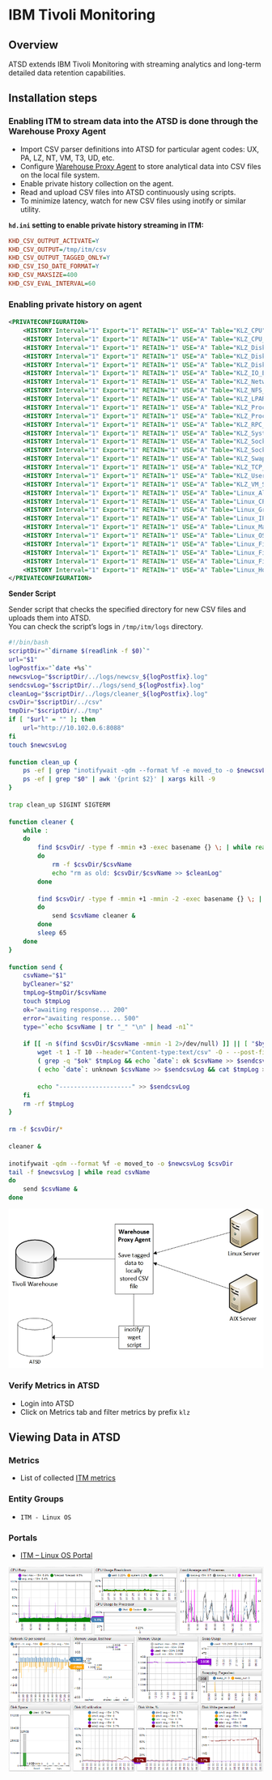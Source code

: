 # IBM Tivoli Monitoring

## Overview
ATSD extends IBM Tivoli Monitoring with streaming analytics and
long-term detailed data retention capabilities.

## Installation steps

### Enabling ITM to stream data into the ATSD is done through the Warehouse Proxy Agent

- Import CSV parser definitions into ATSD for particular agent codes: UX, PA, LZ, NT, VM, T3, UD, etc.
- Configure [Warehouse Proxy Agent](http://www-01.ibm.com/support/knowledgecenter/SSATHD_7.7.0/com.ibm.itm.doc_6.3fp2/adminuse/history_analytics_scenarios.htm "WPA") to store analytical data into CSV files on the local file system.
- Enable private history collection on the agent.
- Read and upload CSV files into ATSD continuously using scripts.
- To minimize latency, watch for new CSV files using inotify or similar utility.

**`hd.ini` setting to enable private history streaming in ITM:**

```ini
KHD_CSV_OUTPUT_ACTIVATE=Y
KHD_CSV_OUTPUT=/tmp/itm/csv
KHD_CSV_OUTPUT_TAGGED_ONLY=Y
KHD_CSV_ISO_DATE_FORMAT=Y
KHD_CSV_MAXSIZE=400
KHD_CSV_EVAL_INTERVAL=60
```

### Enabling private history on agent
```xml
<PRIVATECONFIGURATION>
    <HISTORY Interval="1" Export="1" RETAIN="1" USE="A" Table="KLZ_CPU"></HISTORY>
    <HISTORY Interval="1" Export="1" RETAIN="1" USE="A" Table="KLZ_CPU_Averages"></HISTORY>
    <HISTORY Interval="1" Export="1" RETAIN="1" USE="A" Table="KLZ_Disk"></HISTORY>
    <HISTORY Interval="1" Export="1" RETAIN="1" USE="A" Table="KLZ_Disk_IO"></HISTORY>
    <HISTORY Interval="1" Export="1" RETAIN="1" USE="A" Table="KLZ_Disk_Usage_Trends"></HISTORY>
    <HISTORY Interval="1" Export="1" RETAIN="1" USE="A" Table="KLZ_IO_Ext"></HISTORY>
    <HISTORY Interval="1" Export="1" RETAIN="1" USE="A" Table="KLZ_Network"></HISTORY>
    <HISTORY Interval="1" Export="1" RETAIN="1" USE="A" Table="KLZ_NFS_Statistics"></HISTORY>
    <HISTORY Interval="1" Export="1" RETAIN="1" USE="A" Table="KLZ_LPAR"></HISTORY>
    <HISTORY Interval="1" Export="1" RETAIN="1" USE="A" Table="KLZ_Process"></HISTORY>
    <HISTORY Interval="1" Export="1" RETAIN="1" USE="A" Table="KLZ_Process_User_Info"></HISTORY>
    <HISTORY Interval="1" Export="1" RETAIN="1" USE="A" Table="KLZ_RPC_Statistics"></HISTORY>
    <HISTORY Interval="1" Export="1" RETAIN="1" USE="A" Table="KLZ_System_Statistics"></HISTORY>
    <HISTORY Interval="1" Export="1" RETAIN="1" USE="A" Table="KLZ_Sockets_Detail"></HISTORY>
    <HISTORY Interval="1" Export="1" RETAIN="1" USE="A" Table="KLZ_Sockets_Status"></HISTORY>
    <HISTORY Interval="1" Export="1" RETAIN="1" USE="A" Table="KLZ_Swap_Rate"></HISTORY>
    <HISTORY Interval="1" Export="1" RETAIN="1" USE="A" Table="KLZ_TCP_Statistics"></HISTORY>
    <HISTORY Interval="1" Export="1" RETAIN="1" USE="A" Table="KLZ_User_Login"></HISTORY>
    <HISTORY Interval="1" Export="1" RETAIN="1" USE="A" Table="KLZ_VM_Stats"></HISTORY>
    <HISTORY Interval="1" Export="1" RETAIN="1" USE="A" Table="Linux_All_Users"></HISTORY>
    <HISTORY Interval="1" Export="1" RETAIN="1" USE="A" Table="Linux_CPU_Config"></HISTORY>
    <HISTORY Interval="1" Export="1" RETAIN="1" USE="A" Table="Linux_Group"></HISTORY>
    <HISTORY Interval="1" Export="1" RETAIN="1" USE="A" Table="Linux_IP_Address"></HISTORY>
    <HISTORY Interval="1" Export="1" RETAIN="1" USE="A" Table="Linux_Machine_Information"></HISTORY>
    <HISTORY Interval="1" Export="1" RETAIN="1" USE="A" Table="Linux_OS_Config"></HISTORY>
    <HISTORY Interval="1" Export="1" RETAIN="1" USE="A" Table="Linux_File_Comparison"></HISTORY>
    <HISTORY Interval="1" Export="1" RETAIN="1" USE="A" Table="Linux_File_Information"></HISTORY>
    <HISTORY Interval="1" Export="1" RETAIN="1" USE="A" Table="Linux_File_Pattern"></HISTORY>
    <HISTORY Interval="1" Export="1" RETAIN="1" USE="A" Table="Linux_Host_Availability"></HISTORY>
</PRIVATECONFIGURATION>
```
**Sender Script**

Sender script that checks the specified directory for new CSV files and
uploads them into ATSD.\
 You can check the script’s logs in `/tmp/itm/logs` directory.

```sh
#!/bin/bash
scriptDir="`dirname $(readlink -f $0)`"
url="$1"
logPostfix="`date +%s`"
newcsvLog="$scriptDir/../logs/newcsv_${logPostfix}.log"
sendcsvLog="$scriptDir/../logs/send_${logPostfix}.log"
cleanLog="$scriptDir/../logs/cleaner_${logPostfix}.log"
csvDir="$scriptDir/../csv"
tmpDir="$scriptDir/../tmp"
if [ "$url" = "" ]; then
	url="http://10.102.0.6:8088"
fi
touch $newcsvLog

function clean_up {
    ps -ef | grep "inotifywait -qdm --format %f -e moved_to -o $newcsvLog $csvDir" | awk '{print $2}' | xargs kill -9
    ps -ef | grep "$0" | awk '{print $2}' | xargs kill -9
}

trap clean_up SIGINT SIGTERM

function cleaner {
    while :
    do
        find $csvDir/ -type f -mmin +3 -exec basename {} \; | while read csvName
        do
    	    rm -f $csvDir/$csvName
    	    echo "rm as old: $csvDir/$csvName >> $cleanLog"
        done

        find $csvDir/ -type f -mmin +1 -mmin -2 -exec basename {} \; | while read csvName
        do
    	    send $csvName cleaner &
        done
        sleep 65
    done
}

function send {
    csvName="$1"
    byCleaner="$2"
    tmpLog=$tmpDir/$csvName
    touch $tmpLog
    ok="awaiting response... 200"
    error="awaiting response... 500"
    type="`echo $csvName | tr "_" "\n" | head -n1`"

    if [[ -n $(find $csvDir/$csvName -mmin -1 2>/dev/null) ]] || [ "$byCleaner" != "" ]; then
        wget -t 1 -T 10 --header="Content-type:text/csv" -O - --post-file="$csvDir/$csvName" "$url/csv?config=$type&processEvents=false&nowait=true" 2>$tmpLog
        ( grep -q "$ok" $tmpLog && echo `date`: ok $csvName >> $sendcsvLog && rm -f $csvDir/$csvName ) || ( grep -q "$error" $tmpLog && echo `date`: error $csvName >> $sendcsvLog && cat $tmpLog >> $sendcsvLog ) ||
        ( echo `date`: unknown $csvName >> $sendcsvLog && cat $tmpLog >> $sendcsvLog )

        echo "--------------------" >> $sendcsvLog
    fi
    rm -rf $tmpLog
}

rm -f $csvDir/*

cleaner &

inotifywait -qdm --format %f -e moved_to -o $newcsvLog $csvDir
tail -f $newcsvLog | while read csvName
do
	send $csvName &
done
```


![](images/Warehouse-Proxy-Agent-diagram1.jpg "Warehouse Proxy Agent diagram")

### Verify Metrics in ATSD

* Login into ATSD
* Click on Metrics tab and filter metrics by prefix `klz`


## Viewing Data in ATSD

### Metrics
* List of collected [ITM metrics](metric-list.md)

### Entity Groups

- `ITM - Linux OS`

### Portals
- [ITM – Linux OS Portal](http://apps.axibase.com/chartlab/43f054ee)

![](images/itm_linux_portal.png "itm_linux_portal")



